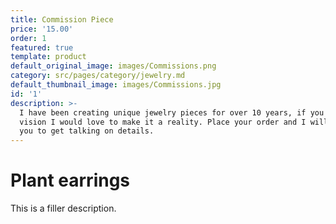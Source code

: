 ```yaml
---
title: Commission Piece
price: '15.00'
order: 1
featured: true
template: product
default_original_image: images/Commissions.png
category: src/pages/category/jewelry.md
default_thumbnail_image: images/Commissions.jpg
id: '1'
description: >-
  I have been creating unique jewelry pieces for over 10 years, if you have a
  vision I would love to make it a reality. Place your order and I will email
  you to get talking on details.
---
```

# Plant earrings

This is a filler description.
